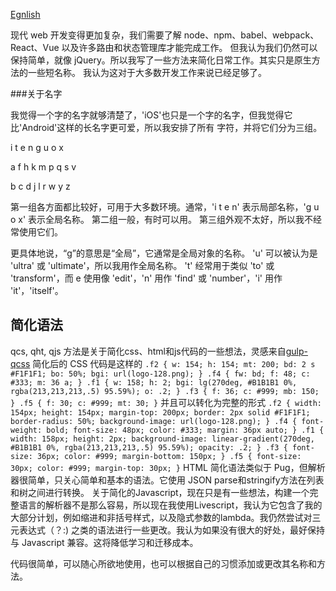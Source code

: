 [Egnlish](README.md)

现代 web 开发变得更加复杂，我们需要了解 node、npm、babel、webpack、React、Vue 以及许多路由和状态管理库才能完成工作。
但我认为我们仍然可以保持简单，就像 jQuery。所以我写了一些方法来简化日常工作。其实只是原生方法的一些短名称。
我认为这对于大多数开发工作来说已经足够了。

###关于名字

我觉得一个字的名字就够清楚了，'iOS'也只是一个字的名字，但我觉得它比'Android'这样的长名字更可爱，所以我安排了所有
字符，并将它们分为三组。

i t e n g u o x

a f h k m p q s v

b c d j l r w y z

第一组各方面都比较好，可用于大多数环境。通常，'i t e n' 表示局部名称，'g u o x' 表示全局名称。
第二组一般，有时可以用。
第三组外观不太好，所以我不经常使用它们。

更具体地说，“g”的意思是“全局”，它通常是全局对象的名称。 'u' 可以被认为是 'ultra' 或 'ultimate'，所以我用作全局名称。
't' 经常用于类似 'to' 或 'transform'，而 e 使用像 'edit'，'n' 用作 'find' 或 'number'，'i' 用作 'it'，'itself'。


## 简化语法
qcs, qht, qjs 方法是关于简化css、html和js代码的一些想法，灵感来自[gulp-qcss](https://github.com/zhangxinxu/gulp-qcss)
简化后的 CSS 代码是这样的
`
 .f2 { w: 154; h: 154; mt: 200; bd: 2 s #F1F1F1; bo: 50%; bgi: url(logo-128.png); }
 .f4 { fw: bd; f: 48; c: #333; m: 36 a; }
 .f1 { w: 158; h: 2; bgi: lg(270deg, #B1B1B1 0%, rgba(213,213,213,.5) 95.59%); o: .2; }
 .f3 { f: 36; c: #999; mb: 150; }
 .f5 { f: 30; c: #999; mt: 30; }
`
并且可以转化为完整的形式
`
.f2 { width: 154px; height: 154px; margin-top: 200px; border: 2px solid #F1F1F1; border-radius: 50%; background-image: url(logo-128.png); }
.f4 { font-weight: bold; font-size: 48px; color: #333; margin: 36px auto; }
.f1 { width: 158px; height: 2px; background-image: linear-gradient(270deg, #B1B1B1 0%, rgba(213,213,213,.5) 95.59%); opacity: .2; }
.f3 { font-size: 36px; color: #999; margin-bottom: 150px; }
.f5 { font-size: 30px; color: #999; margin-top: 30px; }
`
HTML 简化语法类似于 Pug，但解析器很简单，只关心简单和基本的语法。它使用 JSON parse和stringify方法在列表和树之间进行转换。
关于简化的Javascript，现在只是有一些想法，构建一个完整语言的解析器不是那么容易，所以现在我使用Livescript，我认为它包含了我的大部分计划，例如缩进和非括号样式，以及隐式参数的lambda。我仍然尝试对三元表达式（？:) 之类的语法进行一些更改。我认为如果没有很大的好处，最好保持与 Javascript 兼容。这将降低学习和迁移成本。

代码很简单，可以随心所欲地使用，也可以根据自己的习惯添加或更改其名称和方法。
